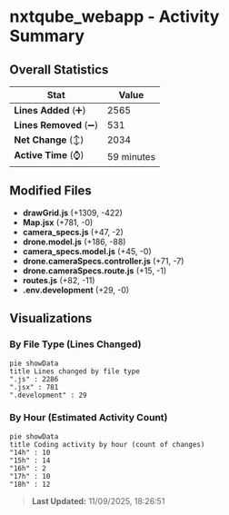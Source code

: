 # nxtqube_webapp - Activity Summary 

## Overall Statistics

| Stat                   | Value                                                             |
| ---------------------- | ----------------------------------------------------------------- |
| **Lines Added** (➕)   | 2565                                          |
| **Lines Removed** (➖) | 531                                        |
| **Net Change** (↕)    | 2034                |
| **Active Time** (⌚)   | 59 minutes |


## Modified Files
- **drawGrid.js** (+1309, -422)
- **Map.jsx** (+781, -0)
- **camera_specs.js** (+47, -2)
- **drone.model.js** (+186, -88)
- **camera_specs.model.js** (+45, -0)
- **drone.cameraSpecs.controller.js** (+71, -7)
- **drone.cameraSpecs.route.js** (+15, -1)
- **routes.js** (+82, -11)
- **.env.development** (+29, -0)

## Visualizations

### By File Type (Lines Changed)

```mermaid
pie showData
title Lines changed by file type
".js" : 2286
".jsx" : 781
".development" : 29
```

### By Hour (Estimated Activity Count)

```mermaid
pie showData
title Coding activity by hour (count of changes)
"14h" : 10
"15h" : 14
"16h" : 2
"17h" : 10
"18h" : 12
```


> **Last Updated:** 11/09/2025, 18:26:51